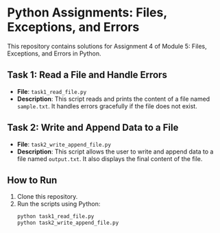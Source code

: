 # Python Assignments: Files, Exceptions, and Errors

This repository contains solutions for Assignment 4 of Module 5: Files, Exceptions, and Errors in Python.

## Task 1: Read a File and Handle Errors
- **File**: `task1_read_file.py`
- **Description**: This script reads and prints the content of a file named `sample.txt`. It handles errors gracefully if the file does not exist.

## Task 2: Write and Append Data to a File
- **File**: `task2_write_append_file.py`
- **Description**: This script allows the user to write and append data to a file named `output.txt`. It also displays the final content of the file.

## How to Run
1. Clone this repository.
2. Run the scripts using Python:
   ```bash
   python task1_read_file.py
   python task2_write_append_file.py
